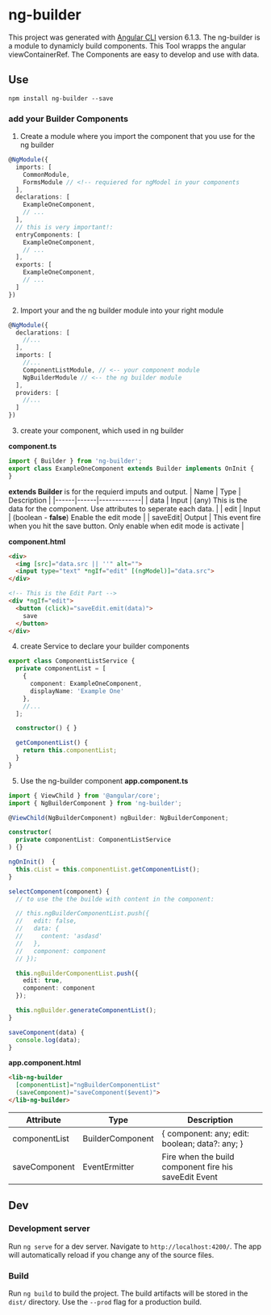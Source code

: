 # ng-builder

This project was generated with [Angular CLI](https://github.com/angular/angular-cli) version 6.1.3.
The ng-builder is a module to dynamicly build components. This Tool wrapps the angular viewContainerRef. The Components are easy to develop and use with data.


## Use

```
npm install ng-builder --save
```

### add your Builder Components
1. Create a module where you import the component that you use for the ng builder
```typescript
@NgModule({
  imports: [
    CommonModule,
    FormsModule // <!-- requiered for ngModel in your components
  ],
  declarations: [
    ExampleOneComponent,
    // ...
  ],
  // this is very important!:
  entryComponents: [
    ExampleOneComponent,
    // ...
  ],
  exports: [
    ExampleOneComponent,
    // ...
  ]
})
```

2. Import your and the ng builder module into your right module

```typescript
@NgModule({
  declarations: [
    //...
  ],
  imports: [
    //...
    ComponentListModule, // <-- your component module
    NgBuilderModule // <-- the ng builder module
  ],
  providers: [
    //...
  ]
})
```

3. create your component, which used in ng builder

**component.ts**
```typescript
import { Builder } from 'ng-builder';
export class ExampleOneComponent extends Builder implements OnInit {
}
```
__extends Builder__ is for the requierd imputs and output.
| Name | Type | Description |
|------|------|-------------|
| data | Input | (any) This is the data for the component. Use attributes to seperate each data. |
| edit | Input | (boolean - **false**) Enable the edit mode |
| saveEdit| Output | This event fire when you hit the save button. Only enable when edit mode is activate |

**component.html**
```html
<div>
  <img [src]="data.src || ''" alt="">
  <input type="text" *ngIf="edit" [(ngModel)]="data.src">
</div>

<!-- This is the Edit Part -->
<div *ngIf="edit">
  <button (click)="saveEdit.emit(data)">
    save
  </button>
</div>
```
4. create Service to declare your builder components
```typescript
export class ComponentListService {
  private componentList = [
    {
      component: ExampleOneComponent,
      displayName: 'Example One'
    },
    //...
  ];

  constructor() { }

  getComponentList() {
    return this.componentList;
  }
}

```

5. Use the ng-builder component
**app.component.ts**
```typescript
import { ViewChild } from '@angular/core';
import { NgBuilderComponent } from 'ng-builder';
```

```typescript
@ViewChild(NgBuilderComponent) ngBuilder: NgBuilderComponent;

constructor(
  private componentList: ComponentListService
) {}

ngOnInit()  {
  this.cList = this.componentList.getComponentList();
}

selectComponent(component) {
  // to use the the builde with content in the component:

  // this.ngBuilderComponentList.push({
  //   edit: false,
  //   data: {
  //     content: 'asdasd'
  //   },
  //   component: component
  // });

  this.ngBuilderComponentList.push({
    edit: true,
    component: component
  });

  this.ngBuilder.generateComponentList();
}

saveComponent(data) {
  console.log(data);
}
```

**app.component.html**
```html
<lib-ng-builder 
  [componentList]="ngBuilderComponentList"
  (saveComponent)="saveComponent($event)">
</lib-ng-builder>
```

| Attribute | Type | Description |
| --------- | ---- | ----------- |
| componentList | BuilderComponent | { component: any; edit: boolean; data?: any; } |
| saveComponent | EventErmitter | Fire when the build component fire his saveEdit Event |


## Dev
### Development server

Run `ng serve` for a dev server. Navigate to `http://localhost:4200/`. The app will automatically reload if you change any of the source files.

### Build

Run `ng build` to build the project. The build artifacts will be stored in the `dist/` directory. Use the `--prod` flag for a production build.
